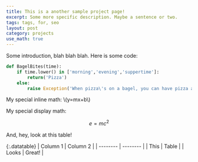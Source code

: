 ```yaml
---
title: This is a another sample project page!
excerpt: Some more specific description. Maybe a sentence or two.
tags: tags, for, seo
layout: post
category: projects
use_math: true
---
```


Some introduction, blah blah blah. Here is some code:

```python
def BagelBites(time):
    if time.lower() in ['morning','evening','suppertime']:
        return('Pizza')
    else:
        raise Exception('When pizza\'s on a bagel, you can have pizza anytime!')
```

My special inline math: \\(y=mx+b\\)

My special display math:

$$
e = mc^2
$$

And, hey, look at this table!

{:.datatable}
| Column 1 | Column 2 | 
| -------- | -------- |
| This |  Table |
| Looks | Great! |